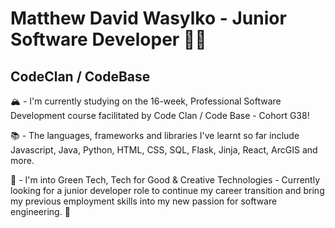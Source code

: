 # Matthew David Wasylko - Junior Software Developer 👨‍💻 
## CodeClan / CodeBase

🏔️ - I'm currently studying on the 16-week, Professional Software Development course facilitated by Code Clan / Code Base - Cohort G38!

📚 - The languages, frameworks and libraries I've learnt so far include Javascript, Java, Python, HTML, CSS, SQL, Flask, Jinja, React, ArcGIS and more. 

🌳 - I'm into Green Tech, Tech for Good & Creative Technologies - Currently looking for a junior developer role to continue my career transition and bring my previous employment skills into my new passion for software engineering. 🌊 

<!--
**MDW-94/MDW-94** is a ✨ _special_ ✨ repository because its `README.md` (this file) appears on your GitHub profile.

Here are some ideas to get you started:

- 🔭 I’m currently working on ...
- 🌱 I’m currently learning ...
- 👯 I’m looking to collaborate on ...
- 🤔 I’m looking for help with ...
- 💬 Ask me about ...
- 📫 How to reach me: ...
- 😄 Pronouns: ...
- ⚡ Fun fact: ...
-->
